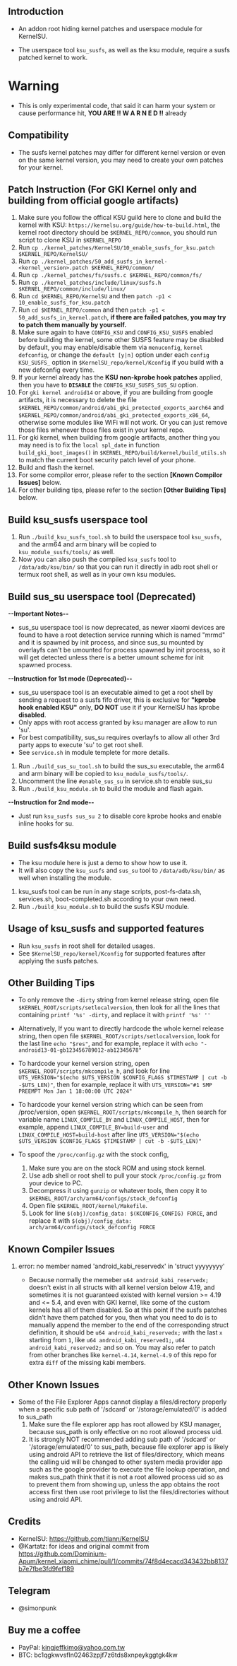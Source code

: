 ## Introduction ##
- An addon root hiding kernel patches and userspace module for KernelSU.

- The userspace tool `ksu_susfs`, as well as the ksu module, require a susfs patched kernel to work.

# Warning #
- This is only experimental code, that said it can harm your system or cause performance hit, **YOU ARE !! W A R N E D !!** already

## Compatibility ##
- The susfs kernel patches may differ for different kernel version or even on the same kernel version, you may need to create your own patches for your kernel.

## Patch Instruction (For GKI Kernel only and building from official google artifacts) ##
1. Make sure you follow the offical KSU guild here to clone and build the kernel with KSU: `https://kernelsu.org/guide/how-to-build.html`, the kernel root directory should be `$KERNEL_REPO/common`, you should run script to clone KSU in `$KERNEL_REPO`
2. Run `cp ./kernel_patches/KernelSU/10_enable_susfs_for_ksu.patch $KERNEL_REPO/KernelSU/`
3. Run `cp ./kernel_patches/50_add_susfs_in_kernel-<kernel_version>.patch $KERNEL_REPO/common/`
4. Run `cp ./kernel_patches/fs/susfs.c $KERNEL_REPO/common/fs/`
5. Run `cp ./kernel_patches/include/linux/susfs.h $KERNEL_REPO/common/include/linux/`
6. Run `cd $KERNEL_REPO/KernelSU` and then `patch -p1 < 10_enable_susfs_for_ksu.patch`
7. Run `cd $KERNEL_REPO/common` and then `patch -p1 < 50_add_susfs_in_kernel.patch`, **if there are failed patches, you may try to patch them manually by yourself.**
8. Make sure again to have `CONFIG_KSU` and `CONFIG_KSU_SUSFS` enabled before building the kernel, some other SUSFS feature may be disabled by default, you may enable/disable them via `menuconfig`, `kernel defconfig`, or change the `default [y|n]` option under each `config KSU_SUSFS_` option in `$KernelSU_repo/kernel/Kconfig` if you build with a new defconfig every time.
9. If your kernel already has the **KSU non-kprobe hook patches** applied, then you have to **`DISABLE`** the `CONFIG_KSU_SUSFS_SUS_SU` option.
10. For `gki kernel android14` or above, if you are building from google artifacts, it is necessary to delete the file `$KERNEL_REPO/common/android/abi_gki_protected_exports_aarch64` and `$KERNEL_REPO/common/android/abi_gki_protected_exports_x86_64`, otherwise some modules like WiFi will not work. Or you can just remove those files whenever those files exist in your kernel repo.
11. For gki kernel, when building from google artifacts, another thing you may need is to fix the `local spl_date` in function `build_gki_boot_images()` in `$KERNEL_REPO/build/kernel/build_utils.sh` to match the current boot security patch level of your phone.
12. Build and flash the kernel.
13. For some compilor error, please refer to the section **[Known Compilor Issues]** below.
14. For other building tips, please refer to the section **[Other Building Tips]** below.

## Build ksu_susfs userspace tool ##
1. Run `./build_ksu_susfs_tool.sh` to build the userspace tool `ksu_susfs`, and the arm64 and arm binary will be copied to `ksu_module_susfs/tools/` as well.
2. Now you can also push the compiled `ksu_susfs` tool to `/data/adb/ksu/bin/` so that you can run it directly in adb root shell or termux root shell, as well as in your own ksu modules.

## Build sus_su userspace tool (Deprecated) ##
**--Important Notes--**
- sus_su userspace tool is now deprecated, as newer xiaomi devices are found to have a root detection service running which is named "mrmd" and it is spawned by init process, and since sus_su mounted by overlayfs can't be umounted for process spawned by init process, so it will get detected unless there is a better umount scheme for init spawned process.

**--Instruction for 1st mode (Deprecated)--**
- sus_su userspace tool is an executable aimed to get a root shell by sending a request to a susfs fifo driver, this is exclusive for **"kprobe hook enabled KSU"** only, **DO NOT** use it if your KernelSU has kprobe **disabled**.
- Only apps with root access granted by ksu manager are allow to run 'su'.
- For best compatibility, sus_su requires overlayfs to allow all other 3rd party apps to execute 'su' to get root shell.
- See `service.sh` in module templete for more details.

1. Run `./build_sus_su_tool.sh` to build the sus_su executable, the arm64 and arm binary will be copied to `ksu_module_susfs/tools/`.
2. Uncomment the line `#enable_sus_su` in service.sh to enable sus_su
3. Run `./build_ksu_module.sh` to build the module and flash again.

**--Instruction for 2nd mode--**
- Just run `ksu_susfs sus_su 2` to disable core kprobe hooks and enable inline hooks for su.


## Build susfs4ksu module ##
- The ksu module here is just a demo to show how to use it.
- It will also copy the `ksu_susfs` and `sus_su` tool to `/data/adb/ksu/bin/` as well when installing the module.

1. ksu_susfs tool can be run in any stage scripts, post-fs-data.sh, services.sh, boot-completed.sh according to your own need.
2. Run `./build_ksu_module.sh` to build the susfs KSU module.

## Usage of ksu_susfs and supported features ##
- Run `ksu_susfs` in root shell for detailed usages.
- See `$KernelSU_repo/kernel/Kconfig` for supported features after applying the susfs patches.

## Other Building Tips ##
- To only remove the `-dirty` string from kernel release string, open file `$KERNEL_ROOT/scripts/setlocalversion`, then look for all the lines that containing `printf '%s' -dirty`, and replace it with `printf '%s' ''`
- Alternatively, If you want to directly hardcode the whole kernel release string, then open file `$KERNEL_ROOT/scripts/setlocalversion`, look for the last line `echo "$res"`, and for example, replace it with `echo "-android13-01-gb123456789012-ab12345678"`
- To hardcode your kernel version string, open `$KERNEL_ROOT/scripts/mkcompile_h`, and look for line `UTS_VERSION="$(echo $UTS_VERSION $CONFIG_FLAGS $TIMESTAMP | cut -b -$UTS_LEN)"`, then for example, replace it with `UTS_VERSION="#1 SMP PREEMPT Mon Jan 1 18:00:00 UTC 2024"`
- To hardcode your kernel version string which can be seen from /proc/version, open `$KERNEL_ROOT/scripts/mkcompile_h`, then search for variable name `LINUX_COMPILE_BY` and `LINUX_COMPILE_HOST`, then for example, append `LINUX_COMPILE_BY=build-user` and `LINUX_COMPILE_HOST=build-host` after line `UTS_VERSION="$(echo $UTS_VERSION $CONFIG_FLAGS $TIMESTAMP | cut -b -$UTS_LEN)"`
- To spoof the `/proc/config.gz` with the stock config, 

   1. Make sure you are on the stock ROM and using stock kernel.
   2. Use adb shell or root shell to pull your stock `/proc/config.gz` from your device to PC.
   3. Decompress it using `gunzip` or whatever tools, then copy it to `$KERNEL_ROOT/arch/arm64/configs/stock_defconfig`
   4. Open file `$KERNEL_ROOT/kernel/Makefile`.
   5. Look for line `$(obj)/config_data: $(KCONFIG_CONFIG) FORCE`, and replace it with `$(obj)/config_data: arch/arm64/configs/stock_defconfig FORCE`

## Known Compiler Issues ##
   1. error: no member named 'android_kabi_reservedx' in 'struct yyyyyyyy'

      - Because normally the memeber `u64 android_kabi_reservedx;` doesn't exist in all structs with all kernel version below 4.19, and sometimes it is not guaranteed existed with kernel version >= 4.19 and <= 5.4, and even with GKI kernel, like some of the custom kernels has all of them disabled. So at this point if the susfs patches didn't have them patched for you, then what you need to do is to manually append the member to the end of the corresponding struct definition, it should be `u64 android_kabi_reservedx;` with the last `x` starting from `1`, like `u64 android_kabi_reserved1;`, `u64 android_kabi_reserved2;` and so on. You may also refer to patch from other branches like `kernel-4.14`, `kernel-4.9` of this repo for extra `diff` of the missing kabi members.

## Other Known Issues ##
- Some of the File Explorer Apps cannot display a files/directory properly when a specific sub path of '/sdcard' or '/storage/emulated/0' is added to sus_path
    1. Make sure the file explorer app has root allowed by KSU manager, because sus_path is only effective on no root allowed process uid.
    2. It is strongly NOT recommended adding sub path of '/sdcard' or '/storage/emulated/0' to sus_path, because file explorer app is likely using android API to retrieve the list of files/directory, which means the calling uid will be changed to other system media provider app such as the google provider to execute the file lookup operation, and makes sus_path think that it is not a root allowed process uid so as to prevent them from showing up, unless the app obtains the root access first then use root privilege to list the files/directories without using android API.

## Credits ##
- KernelSU: https://github.com/tiann/KernelSU
- @Kartatz: for ideas and original commit from https://github.com/Dominium-Apum/kernel_xiaomi_chime/pull/1/commits/74f8d4ecacd343432bb8137b7e7fbe3fd9fef189

## Telegram ##
- @simonpunk


## Buy me a coffee ##
- PayPal: kingjeffkimo@yahoo.com.tw
- BTC: bc1qgkwvsfln02463zpjf7z6tds8xnpeykggtgk4kw

